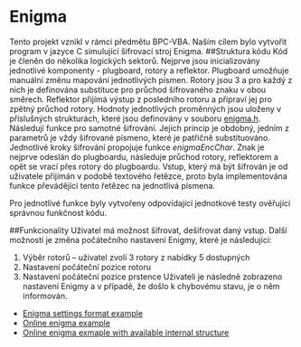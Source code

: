 # Enigma
Tento projekt vznikl v rámci předmětu BPC-VBA. Naším cílem bylo vytvořit program v jazyce C simulující šifrovací stroj Enigma. 
##Struktura kódu
Kód je členěn do několika logických sektorů. Nejprve jsou inicializovány jednotlivé komponenty - plugboard, rotory a reflektor. Plugboard umožňuje manuální změnu mapování jednotlivých písmen. Rotory jsou 3 a pro každý z nich je definována substituce pro průchod šifrovaného znaku v obou směrech. Reflektor přijímá výstup z posledního rotoru a připraví jej pro zpětný průchod rotory. Hodnoty jednotlivých proměnných jsou uloženy v příslušných strukturách, které jsou definovány v souboru [enigma.h](https://ntb-2919-01s.utko.feec.vutbr.cz/bpc-vba/247568/enigma/-/blob/main/inc/enigma.h?ref_type=heads). Následují funkce pro samotné šifrování. Jejich princip je obdobný, jedním z parametrů je vždy šifrované písmeno, které je patřičně substituováno. Jednotlivé kroky šifrování propojuje funkce *enigmaEncChar*. Znak je nejprve odeslán do plugboardu, následuje průchod rotory, reflektorem a opět se vrací přes rotory do plugboardu. Vstup, který má být šifrován je od uživatele přijímán v podobě textového řetězce, proto byla implementována funkce převádějící tento řetězec na jednotlivá písmena.

Pro jednotlivé funkce byly vytvořeny odpovídající jednotkové testy ověřující správnou funkčnost kódu.

##Funkcionality
Uživatel má možnost šifrovat, dešifrovat daný vstup. Další možností je změna počátečního nastavení Enigmy, které je následující:
1. Výběr rotorů – uživatel zvolí 3 rotory z nabídky 5 dostupných
2. Nastavení počáteční pozice rotoru
3. Nastavení počáteční pozice prstence
Uživateli je následně zobrazeno nastavení Enigmy a v případě, že došlo k chybovému stavu, je o něm informován. 


- [Enigma settings format example](https://www.101computing.net/enigma-daily-settings-generator/)
- [Online enigma example](https://cryptii.com/pipes/enigma-machine)
- [Online enigma exmaple with available internal structure](https://people.physik.hu-berlin.de/~palloks/js/enigma/enigma-u_v262_en.html)
